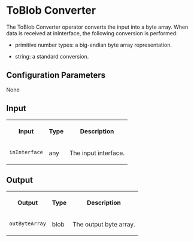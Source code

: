 <!-- loio6dd943c725e84878b9c422f961744ebb -->

# ToBlob Converter

The ToBlob Converter operator converts the input into a byte array. When data is received at inInterface, the following conversion is performed:



-   primitive number types: a big-endian byte array representation.

-   string: a standard conversion.




<a name="loio6dd943c725e84878b9c422f961744ebb__section_v3k_thc_xdb"/>

## Configuration Parameters

None



<a name="loio6dd943c725e84878b9c422f961744ebb__section_zpt_5hc_xdb"/>

## Input


<table>
<tr>
<th valign="top">

Input

</th>
<th valign="top">

Type

</th>
<th valign="top">

Description

</th>
</tr>
<tr>
<td valign="top">

`inInterface` 

</td>
<td valign="top">

any

</td>
<td valign="top">

The input interface.

</td>
</tr>
</table>



<a name="loio6dd943c725e84878b9c422f961744ebb__section_gb4_zhc_xdb"/>

## Output


<table>
<tr>
<th valign="top">

Output

</th>
<th valign="top">

Type

</th>
<th valign="top">

Description

</th>
</tr>
<tr>
<td valign="top">

`outByteArray` 

</td>
<td valign="top">

blob

</td>
<td valign="top">

The output byte array.

</td>
</tr>
</table>

